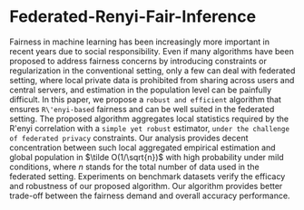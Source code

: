 # Federated-Renyi-Fair-Inference

Fairness in machine learning has been increasingly more important in recent years due to social responsibility.
Even if many algorithms have been proposed to address fairness concerns by introducing constraints or regularization in the conventional setting, only a few can deal with federated setting, where local private data is prohibited from sharing across users and central servers,
and estimation in the population level can be painfully difficult.
In this paper, we propose a `robust and efficient` algorithm that ensures `R\'enyi-based` fairness and can be well suited in the federated setting.
The proposed algorithm aggregates local statistics required by the R\'enyi correlation with a `simple yet robust` estimator, `under the challenge of federated privacy` constraints.
Our analysis provides decent concentration between such local aggregated empirical estimation and global population in $\tilde O(1/\sqrt{n})$ with high probability under mild conditions, where $n$ stands for the total number of data used in the federated setting.
Experiments on benchmark datasets verify the efficacy and robustness of our proposed algorithm.
Our algorithm provides better trade-off between the fairness demand and overall accuracy performance. 
